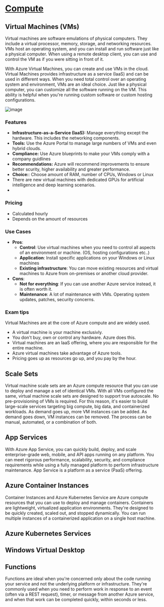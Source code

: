 # [Compute](https://learn.microsoft.com/hu-hu/training/modules/azure-compute-fundamentals/?WT.mc_id=ACloudGuru_Learn_multiple-learn-wwl)

## Virtual Machines (VMs)
Virtual machines are software emulations of physical computers. They include a virtual processor, memory, storage, and networking resources. VMs host an operating system, and you can install and run software just like a physical computer. When using a remote desktop client, you can use and control the VM as if you were sitting in front of it.

With Azure Virtual Machines, you can create and use VMs in the cloud. Virtual Machines provides infrastructure as a service (IaaS) and can be used in different ways. When you need total control over an operating system and environment, VMs are an ideal choice. Just like a physical computer, you can customize all the software running on the VM. This ability is helpful when you're running custom software or custom hosting configurations.

![image](https://user-images.githubusercontent.com/48266482/219572969-0af6cc89-389e-40d2-98b5-19be2428a082.png)

### Features
- **Infrastructure-as-a-Service (IaaS):** Manage everything except the hardware. This includes the networking components.
- **Tools:** Use the Azure Portal to manage large numbers of VMs and even hybrid clouds.
- **Compliance:** Use Azure blueprints to make your VMs comply with a company guidlines
- **Recommendations:** Azure will recommend improvements to ensure better scurity, higher availability and greater performance.
- **Choice:**: Choose amount of RAM, number of CPUs, Windows or Linux
- There are new virtual machines with dedicated GPUs for artificial intelligence and deep learning scenarios.
- 

### Pricing
- Calculated hourly
- Depends on the amount of resources

### Use Cases
- **Pros**:
  - **Control**: Use virtual machines when you need to control all aspects of an environment or machine. (OS, hosting configurations etc..)
  - **Application**: Install specific applications on your Windows or Linux machines
  - **Existing infrastructure**: You can move existing resources and virtual machines to Azure from on-premises or another cloud provider.
- **Cons**:
  - **Not for everything**: If you can use another Azure service instead, it is often worth it.
  -  **Maintenance**: A lot of maintenance with VMs. Operating system updates, patches, security concerns.
  
### Exam tips
Virtual Machines are at the core of Azure compute and are widely used.
- A virtual machine is your machine exclusivly.
- You don't buy, own or control any hardware. Azure does this.
- Virtual machines are an IaaS offering, where you are responsible for the entire machine.
- Azure virtual machines take advantage of Azure tools.
- Pricing goes up as resources go up, and you pay by the hour.

## Scale Sets
Virtual machine scale sets are an Azure compute resource that you can use to deploy and manage a set of identical VMs. With all VMs configured the same, virtual machine scale sets are designed to support true autoscale. No pre-provisioning of VMs is required. For this reason, it's easier to build large-scale services targeting big compute, big data, and containerized workloads. As demand goes up, more VM instances can be added. As demand goes down, VM instances can be removed. The process can be manual, automated, or a combination of both.

## App Services
With Azure App Service, you can quickly build, deploy, and scale enterprise-grade web, mobile, and API apps running on any platform. You can meet rigorous performance, scalability, security, and compliance requirements while using a fully managed platform to perform infrastructure maintenance. App Service is a platform as a service (PaaS) offering.

## Azure Container Instances
Container Instances and Azure Kubernetes Service are Azure compute resources that you can use to deploy and manage containers. Containers are lightweight, virtualized application environments. They're designed to be quickly created, scaled out, and stopped dynamically. You can run multiple instances of a containerized application on a single host machine.

## Azure Kubernetes Services

## Windows Virtual Desktop

## Functions
Functions are ideal when you're concerned only about the code running your service and not the underlying platform or infrastructure. They're commonly used when you need to perform work in response to an event (often via a REST request), timer, or message from another Azure service, and when that work can be completed quickly, within seconds or less.
